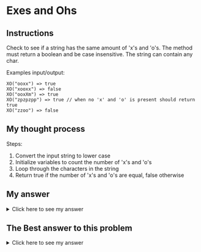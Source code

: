 # Exes and Ohs
## Instructions

Check to see if a string has the same amount of 'x's and 'o's. The method must return a boolean and be case insensitive. The string can contain any char.

Examples input/output:

```
XO("ooxx") => true
XO("xooxx") => false
XO("ooxXm") => true
XO("zpzpzpp") => true // when no 'x' and 'o' is present should return true
XO("zzoo") => false
```

## My thought process
Steps:
1. Convert the input string to lower case
2. Initialize variables to count the number of 'x's and 'o's
3. Loop through the characters in the string
4. Return true if the number of 'x's and 'o's are equal, false otherwise

## My answer

<details> 
  <summary>Click here to see my answer</summary>

    public class XO {
      public static boolean getXO(String str) {
        // Convert the input string to lower case
        str = str.toLowerCase();
        
        // Initialize variables to count the number of 'x's and 'o's
        int xCount = 0;
        int oCount = 0;
        
        // Loop through the characters in the string
        for (int i = 0; i < str.length(); i++) {
          char ch = str.charAt(i);
          if (ch == 'x') {
            xCount++;
          } else if (ch == 'o') {
            oCount++;
          }
        }
        
        // Return true if the number of 'x's and 'o's are equal, false otherwise
        return xCount == oCount;
      }
    }

</details>

## The Best answer to this problem

<details> 
  <summary>Click here to see my answer</summary>

     public class XO {
      
      public static boolean getXO (String str) {
        str = str.toLowerCase();
        return str.replace("o","").length() == str.replace("x","").length();
        
      }
    }
    //by VikDaBaller
    
</details>
